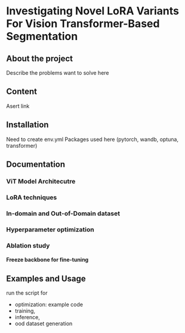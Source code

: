 # Investigating Novel LoRA Variants For Vision Transformer-Based Segmentation

## About the project
Describe the problems want to solve here

## Content
Asert link

## Installation
Need to create env.yml
Packages used here (pytorch, wandb, optuna, transformer)

## Documentation
### ViT Model Architecutre

### LoRA techniques

### In-domain and Out-of-Domain dataset

### Hyperparameter optimization


### Ablation study

#### Freeze backbone for fine-tuning



## Examples and Usage
run the script for 
- optimization: example code
- training, 
- inference, 
- ood dataset generation



